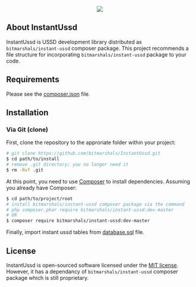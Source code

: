 <p align="center"><img src="https://avatars1.githubusercontent.com/u/30041331?v=4&s=80"></p>

## About InstantUssd

InstantUssd is USSD development library distributed as <code>bitmarshals/instant-ussd</code> composer package. This project recommends a file structure for incorporating <code>bitmarshals/instant-ussd</code> package to your code.

Requirements
------------

Please see the [composer.json](composer.json) file.

Installation
------------

### Via Git (clone)

First, clone the repository to the approriate folder within your project:

```bash
# git clone https://github.com/bitmarshals/InstantUssd.git
$ cd path/to/install
# remove .git directory; you no longer need it
$ rm -Rvf .git
```

At this point, you need to use [Composer](https://getcomposer.org/) to install
dependencies. Assuming you already have Composer:

```bash
$ cd path/to/project/root
# install bitmarshals/instant-ussd composer package via the command
# php composer.phar require bitmarshals/instant-ussd:dev-master
# OR
$ composer require bitmarshals/instant-ussd:dev-master
```

Finally, import instant ussd tables from [database.sql](config/database.sql) file.


## License

InstantUssd is open-sourced software licensed under the [MIT license](http://opensource.org/licenses/MIT). However, it has a dependancy of <code>bitmarshals/instant-ussd</code> composer package which is still proprietary.

